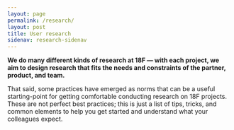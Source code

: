 ```yaml
---
layout: page
permalink: /research/
layout: post
title: User research
sidenav: research-sidenav
---
```


**We do many different kinds of research at 18F — with each project, we aim to design research that fits the needs and constraints of the partner, product, and team.**

That said, some practices have emerged as norms that can be a useful starting-point for getting comfortable conducting research on 18F projects. These are not perfect best practices; this is just a list of tips, tricks, and common elements to help you get started and understand what your colleagues expect.
